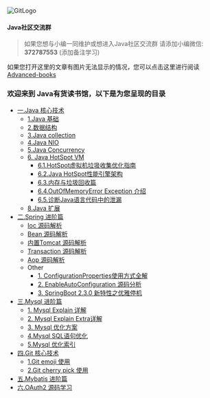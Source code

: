 ![GitLogo](doc/logo/book.jpg)

#### Java社区交流群
> 如果您想与小编一同维护或想进入Java社区交流群 
> 请添加小编微信: **372787553** (添加备注学习)

如果您打开这里的文章有图片无法显示的情况，您可以点击这里进行阅读[Advanced-books](https://gitee.com/YangHaiJi/Advanced-books)

### 欢迎来到 Java有货读书馆，以下是为您呈现的目录

- [一.Java 核心技术](note/java/README.md)
    - [1.Java 基础](note/java/base/README.md)
    - [2.数据结构](note/java/datastructure/README.md)
    - [3.Java collection](note/java/collection/README.md)
    - [4.Java NIO](note/java/nio/README.md)    
    - [5.Java Concurrency](note/java/README.md)    
    - [6. Java HotSpot VM](note/java/jvm/README.md)
        - [6.1.HotSpot虚拟机垃圾收集优化指南](note/java/jvm/HotSpot/JavaHotSpotVM.md)
        - [6.2.Java HotSpot性能引擎架构](note/java/jvm/HotSpot/JavaHotSpot性能引擎架构.md)
        - [6.3.内存与垃圾回收篇](note/java/jvm/README.md)
        - [6.4.OutOfMemoryError Exception 介绍](note/java/jvm/StandardEditionTroubleshootingGuide/OutOfMemoryErrorException.md)    
        - [6.5.诊断Java语言代码中的泄漏](note/java/jvm/StandardEditionTroubleshootingGuide/DiagnoseLeaksinJavaLanguageCode.md)    
    - [8.Java 扩展 ](note/java/other/README.md)
- [二.Spring 进阶篇](note/spring/README.md)
    - [Ioc 源码解析](note/spring/book/ioc/README.md)
    - [Bean 源码解析](note/spring/book/bean/README.md)
    - [内置Tomcat 源码解析](note/spring/book/ioc/README.md)
    - [Transaction 源码解析](note/spring/book/transaction/README.md)
    - [Aop 源码解析](note/spring/book/aop/README.md)
    - Other 
        - [1. ConfigurationProperties使用方式全解](note/spring/book/ConfigurationProperties.md)
        - [2. EnableAutoConfiguration 源码分析](note/spring/book/EnableAutoConfiguration.md)
        - [3. SpringBoot 2.3.0 新特性之优雅停机](note/spring/book/GracefulShutdown.md)
- [三.Mysql 进阶篇](note/mysql/README.md)
    - [1. Mysql Explain 详解](note/mysql/book/Explain.md)
    - [2. Mysql Explain Extra详解](note/mysql/book/Extra.md)
    - [3. Mysql 优化方案](note/mysql/book/优化方案.md)
    - [4.Mysql SQL语句优化](note/mysql/book/sql优化/优化SQL语句.md)
    - [5.Mysql 优化索引](note/mysql/book/索引优化/优化索引.md)
- [四.Git 核心技术](note/git/README.md)
    - [1.Git emoji 使用](note/git/emoji/emoji.md)
    - [2.Git cherry pick 使用](note/git/senior/cherryPick.md)
- [五.Mybatis 进阶篇](note/mybatis/README.md)  
- [六.OAuth2 源码学习](note/oauth/README.md)